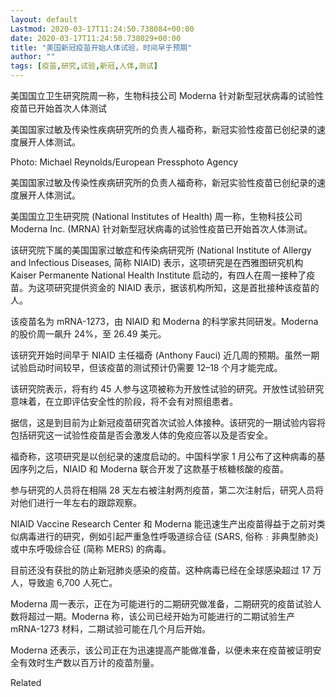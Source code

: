 ```yaml
---
layout: default
Lastmod: 2020-03-17T11:24:50.738084+00:00
date: 2020-03-17T11:24:50.738029+00:00
title: "美国新冠疫苗开始人体试验，时间早于预期"
author: ""
tags: [疫苗,研究,试验,新冠,人体,测试]
---
```


美国国立卫生研究院周一称，生物科技公司 Moderna 针对新型冠状病毒的试验性疫苗已开始首次人体测试

美国国家过敏及传染性疾病研究所的负责人福奇称，新冠实验性疫苗已创纪录的速度展开人体测试。

Photo: Michael Reynolds/European Pressphoto Agency

美国国家过敏及传染性疾病研究所的负责人福奇称，新冠实验性疫苗已创纪录的速度展开人体测试。

美国国立卫生研究院 (National Institutes of Health) 周一称，生物科技公司 Moderna Inc. (MRNA) 针对新型冠状病毒的试验性疫苗已开始首次人体测试。

该研究院下属的美国国家过敏症和传染病研究所 (National Institute of Allergy and Infectious Diseases, 简称 NIAID) 表示，这项研究是在西雅图研究机构 Kaiser Permanente National Health Institute 启动的，有四人在周一接种了疫苗。为这项研究提供资金的 NIAID 表示，据该机构所知，这是首批接种该疫苗的人。

该疫苗名为 mRNA-1273，由 NIAID 和 Moderna 的科学家共同研发。Moderna 的股价周一飙升 24%，至 26.49 美元。

该研究开始时间早于 NIAID 主任福奇 (Anthony Fauci) 近几周的预期。虽然一期试验启动时间较早，但该疫苗的测试预计仍需要 12–18 个月才能完成。

该研究院表示，将有约 45 人参与这项被称为开放性试验的研究。开放性试验研究意味着，在立即评估安全性的阶段，将不会有对照组患者。

据信，这是到目前为止新冠疫苗研究首次试验人体接种。该研究的一期试验内容将包括研究这一试验性疫苗是否会激发人体的免疫应答以及是否安全。

福奇称，这项研究是以创纪录的速度启动的。中国科学家 1 月公布了这种病毒的基因序列之后，NIAID 和 Moderna 联合开发了这款基于核糖核酸的疫苗。

参与研究的人员将在相隔 28 天左右被注射两剂疫苗，第二次注射后，研究人员将对他们进行一年左右的跟踪观察。

NIAID Vaccine Research Center 和 Moderna 能迅速生产出疫苗得益于之前对类似病毒进行的研究，例如引起严重急性呼吸道综合征 (SARS, 俗称﹕非典型肺炎) 或中东呼吸综合征 (简称 MERS) 的病毒。

目前还没有获批的防止新冠肺炎感染的疫苗。这种病毒已经在全球感染超过 17 万人，导致逾 6,700 人死亡。

Moderna 周一表示，正在为可能进行的二期研究做准备，二期研究的疫苗试验人数将超过一期。Moderna 称，该公司已经开始为可能进行的二期试验生产 mRNA-1273 材料，二期试验可能在几个月后开始。

Moderna 还表示，该公司正在为迅速提高产能做准备，以便未来在疫苗被证明安全有效时生产数以百万计的疫苗剂量。

Related

